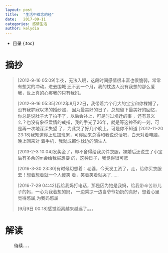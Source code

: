 ```yaml
---
layout: post
title:  "生活中难念的经"
date:   2017-09-11
categories: 感情生活
author: kelydia
---
```

* 目录
{:toc}
# 摘抄
> [2012-9-16 05:09]半夜，无法入眠，这段时间感情很丰富也很脆弱，常常有想哭的冲动，进去围城
还不到一个月，我的枕边人没有我想的那么爱我，世上真的心疼我的只有我妈。 ​​​​
>
> [2012-9-16 05:35]2012年8月22日，我带着六个月大的宝宝和你裸婚了，没有我梦寐以求的婚纱照，
因为最美好的日子，总想留下最美好的回忆，你总是说肚子大了拍不了，以后会补上，可是时过境迁的事
，还有意义么？也没有象征爱情的戒指，我的手光了26年，就是等这神圣的一刻，可是再一次地深深失望
了，为此哭了好几个晚上，可是你不知道
> [2012-11-20 23:18]我知道你上班加班累，可你回来总得和我说说话吧，白天对着电脑，晚上回来对
着手机，我就成都你枕边的陌生人 
>
> [2013-2-3 10:04]发奖金了，却不舍得给我买件衣服，裸婚后还说生了小宝后有多余的m会给我买想要
的，这种日子，我觉得很可悲
>
> [2016-3-30 23:30]有时候幻想着：老婆，今天发工资了，走，给你买衣服去！想着想着就一个人傻笑
着，笑着笑着就哭了…… ​​​​
>
> [2016-7-29 04:42]我给我妈打电话，那是因为她是我妈，给我带辛苦带儿子的妈，一心为我着想的妈，
一边乘凉一边当爷爷奶奶的真好，想着心里觉得憋屈,为我妈憋屈
>
> [9月9日 00:18]感觉距离越来越远了。。。
# 解读
　　待续．．．